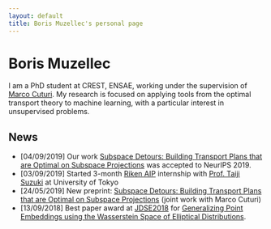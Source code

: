 ```yaml
---
layout: default
title: Boris Muzellec's personal page
---
```


# Boris Muzellec #

I am a PhD student at CREST, ENSAE, working under the supervision of [Marco Cuturi](http://marcocuturi.net). My research is focused on applying tools from the optimal transport theory to machine learning, with a particular interest in unsupervised problems.

## News ##

* [04/09/2019] Our work [Subspace Detours: Building Transport Plans that are Optimal on Subspace Projections](https://arxiv.org/abs/1905.10099) was accepted to NeurIPS 2019.
* [03/09/2019] Started 3-month [Riken AIP](https://aip.riken.jp) internship with [Prof. Taiji Suzuki](http://ibis.t.u-tokyo.ac.jp/suzuki/) at University of Tokyo
* [24/05/2019] New preprint: [Subspace Detours: Building Transport Plans that are Optimal on Subspace Projections](https://arxiv.org/abs/1905.10099) (joint work with Marco Cuturi)
* [13/09/2018] Best paper award at [JDSE2018](https://jdse-paris.github.io/jDSE2018/) for [Generalizing Point Embeddings using the Wasserstein Space of Elliptical Distributions](https://arxiv.org/abs/1805.07594).
